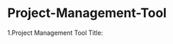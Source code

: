 # Project-Management-Tool

1.Project Management Tool Title:
<title>: Sets the title of the web page to "[Project Management Tool]."

2.Section for Task Management:
<section class="task-management">: Wraps the entire content related to task management.

3.Right Section (Chat):

<div class="right-section">: Contains the right part of the content.
<h2>: Displays the title "Chat."
Chat Messages:
<div class="chat-messages">: This is where chat messages will be displayed.
Chat Input:
<div class="chat-input">: Contains input elements for chat.
<select id="writerName">: A dropdown to select a name.
<input type="text" id="chatMessage">: An input field for typing chat messages.
<button id="sendButton">: A "Send" button to send chat messages.

